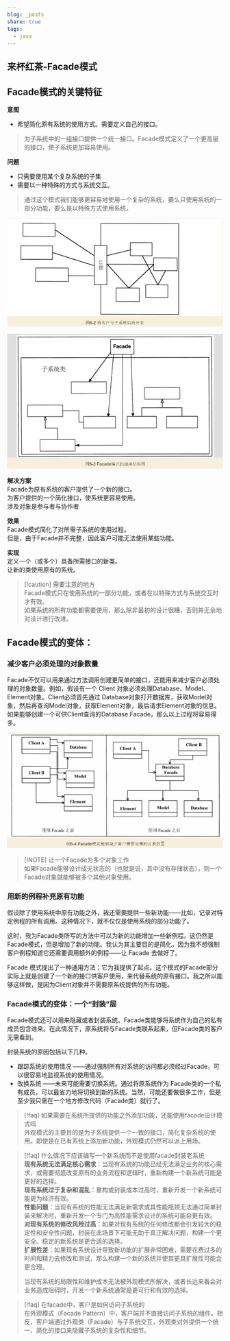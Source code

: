 ```yaml
---  
blog: _posts  
share: true  
tags:  
  - java  
---  
```

## 来杯红茶-Facade模式  
## Facade模式的关键特征  
  
**意图**  
- 希望简化原有系统的使用方式。需要定义自己的接口。  
> 为子系统中的一组接口提供一个统一接口。Facade模式定义了一个更高层的接口，使子系统更加容易使用。  
  
**问题**  
- 只需要使用某个复杂系统的子集  
- 需要以一种特殊的方式与系统交互。  
> 通过这个模式我们能够更容易地使用一个复杂的系统，要么只使用系统的一部分功能，要么是以特殊方式使用系统。  
  
![a345a77f643d3e096a5cadb497aec24f.png](./assets/a345a77f643d3e096a5cadb497aec24f.png)  
  
![e9b5c282fb6dfe4cb0f0278c706fbf2c.png](./assets/e9b5c282fb6dfe4cb0f0278c706fbf2c.png)  
  
**解决方案**  
Facade为原有系统的客户提供了一个新的接口。  
为客户提供的一个简化接口，使系统更容易使用。  
涉及对象是参与者与协作者  
  
**效果**  
Facade模式简化了对所需子系统的使用过程。  
但是，由于Facade并不完整，因此客户可能无法使用某些功能。  
  
**实现**  
定义一个（或多个）具备所需接口的新类。  
让新的类使用原有的系统。  
  
> [!caution] 需要注意的地方  
> Facade模式只在使用系统的一部分功能，或者在以特殊方式与系统交互时才有效。  
> 如果系统的所有功能都需要使用，那么除非最初的设计很糟，否则并无余地对设计进行改进。  
  
## Facade模式的变体：  
  
### 减少客户必须处理的对象数量  
  
Facade不仅可以用来通过方法调用创建更简单的接口，还能用来减少客户必须处理的对象数量。例如，假设有一个 Client 对象必须处理Database、Model、Element对象。Client必须首先通过 Database对象打开数据库，获取Model对象，然后再查询Model对象，获取Element对象，最后请求Element对象的信息。如果能够创建一个可供Client查询的Database Facade，那么以上过程将容易得多。  
  
![69f81b1a175219c92d47bc60a42df4a0.png](./assets/69f81b1a175219c92d47bc60a42df4a0.png)  
  
> [!NOTE] 让一个Facade为多个对象工作  
> 如果Facade能够设计成无状态的（也就是说，其中没有存储状态），则一个Facade对象就能够被多个其他对象使用。  
  
### 用新的例程补充原有功能  
  
假设除了使用系统中原有功能之外，我还需要提供一些新功能——比如，记录对特定例程的所有调用。这种情况下，就不仅仅是使用系统的部分功能了。  
  
这时，我为Facade类所写的方法中可以为新的功能增加一些新例程。这仍然是Facade模式，但是增加了新的功能。我认为其主要目的是简化，因为我不想强制客户例程知道它还需要调用额外的例程——让 Facade 去做好了。  
  
Facade 模式提出了一种通用方法；它为我提供了起点。这个模式的Facade部分实际上就是创建了一个新的接口供客户使用，来代替系统的原有接口。我之所以能够这样做，是因为Client对象并不需要原系统提供的所有功能。  
  
### Facade模式的变体：一个“封装”层  
  
Facade模式还可以用来隐藏或者封装系统。Facade类能够将系统作为自己的私有成员包含进来。在此情况下，原系统将与Facade类联系起来，但Facade类的客户无需看到。  
  
封装系统的原因包括以下几种。  
- 跟踪系统的使用情况 ——通过强制所有对系统的访问都必须经过Facade，可以很容易地监视系统的使用情况。  
- 改换系统 ——未来可能需要切换系统。通过将原系统作为 Facade类的一个私有成员，可以最省力地将切换到新的系统。当然，可能还要做很多工作，但是至少我只需在一个地方修改代码（Facade类）就行了。  
  
  
> [!faq] 如果需要在系统所提供的功能之外添加功能，还能使用facade设计模式吗  
> 外观模式的主要目的是为子系统提供一个一致的接口，简化复杂系统的使用。即使是在已有系统上添加新功能，外观模式仍然可以派上用场。  
  
> [!faq] 什么情况下应该编写一个新系统而不是使用facade封装老系统  
> **现有系统无法满足核心需求**：当现有系统的功能已经无法满足业务的核心需求，或需要彻底改变原有的业务流程和逻辑时，重新构建一个新系统可能是更好的选择。  
> **现有系统过于复杂和混乱**：重构或封装成本过高时，重新开发一个新系统可能更为经济有效。  
> **性能问题**：当现有系统的性能无法满足新需求或其性能瓶颈无法通过简单封装来解决时，重新开发一个专门为高性能需求设计的系统可能会更有效。  
> **对现有系统的修改风险过高**：如果对现有系统的任何修改都会引发较大的稳定性和安全性问题，封装在此场景下可能无助于真正解决问题，构建一个更安全、稳定的新系统是更合适的选择。  
> **扩展性差**：如果现有系统设计导致新功能的扩展非常困难，需要花费过多的时间和精力去修改和测试，那么构建一个新的系统并使其更具扩展性可能会更合理。  
>   
> 当现有系统的局限性和维护成本无法被外观模式所解决，或者长远来看会对业务造成阻碍时，开发一个新系统通常是更可行和有效的选择。  
  
> [!faq] 在facade中，客户是如何访问子系统的  
> 在外观模式（Facade Pattern）中，客户端并不直接访问子系统的组件。相反，客户端通过外观类（Facade）与子系统交互，外观类对外提供一个统一、简化的接口来隐藏子系统的复杂性和细节。  
  
